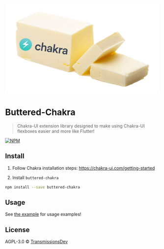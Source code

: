 ![Logo](https://github.com/TransmissionsDev/buttered-chakra/blob/master/logo.png?size="250px"?raw=true)

# Buttered-Chakra

> Chakra-UI extension library designed to make using Chakra-UI flexboxes easier and more like Flutter!

[![NPM](https://img.shields.io/npm/v/buttered-chakra.svg)](https://www.npmjs.com/package/buttered-chakra)

## Install

1. Follow Chakra installation steps: https://chakra-ui.com/getting-started

2. Install `buttered-chakra`

```bash
npm install --save buttered-chakra
```

## Usage

See [the example](https://github.com/TransmissionsDev/buttered-chakra/tree/master/example) for usage examples!

## License

AGPL-3.0 © [TransmissionsDev](https://github.com/TransmissionsDev)
